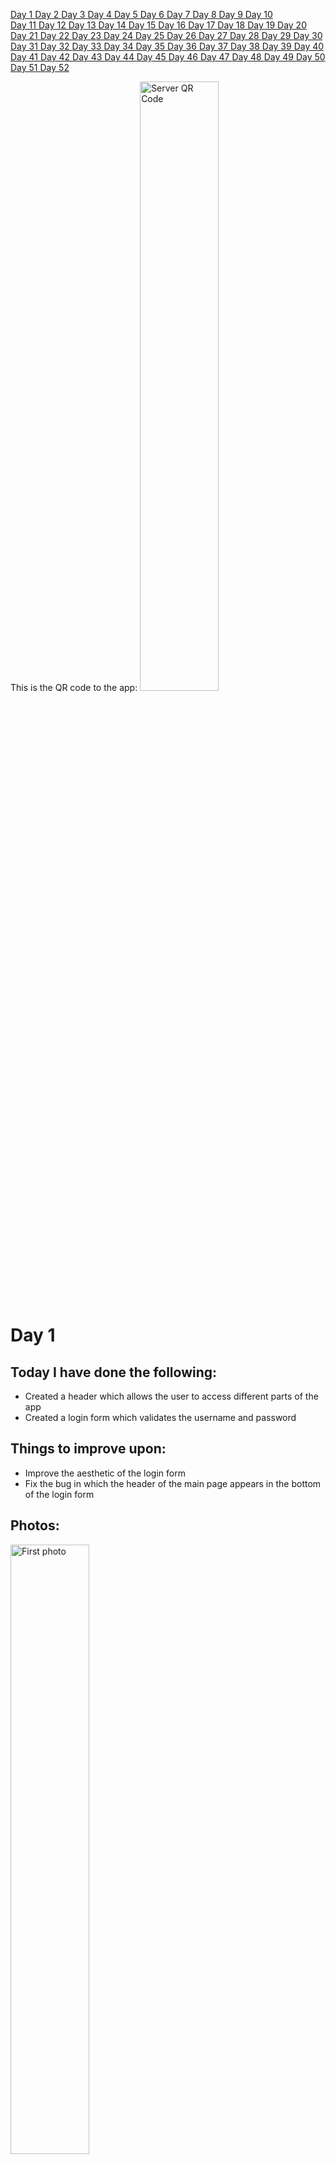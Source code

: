 <a href="#one"> Day 1 </a> <a href="#two"> Day 2 </a> <a href="#three"> Day 3 </a> <a href="#four"> Day 4 </a> <a href="#five"> Day 5 </a> <a href="#six"> Day 6 </a><a href="#seven"> Day 7 </a> <a href="#eight"> Day 8 </a> <a href="#nine"> Day 9 </a> <a href="#ten"> Day 10 </a><br> <a href="#eleven"> Day 11 </a> <a href="#twelve"> Day 12 </a> <a href="#thirteen"> Day 13 </a> <a href="#fourteen"> Day 14 </a> <a href="#fifteen"> Day 15 </a> <a href="#sixteen"> Day 16 </a> <a href="#seventeen"> Day 17 </a> <a href="#eighteen"> Day 18 </a> <a href="#nineteen"> Day 19 </a> <a href="#twenty"> Day 20 </a><br> <a href="#twentyone"> Day 21 </a> <a href="#twentytwo"> Day 22 </a> <a href="#twentythree"> Day 23 </a> <a href="#twentyfour"> Day 24 </a> <a href="#twentyfive">  Day 25 </a> <a href="#twentysix"> Day 26 </a> <a href="#twentyseven"> Day 27 </a> <a href="#twentyeight"> Day 28 </a> <a href="#twentynine"> Day 29 </a> <a href="#thirty"> Day 30 </a><br> <a href="#thirtyone"> Day 31 </a> <a href="#thirtytwo"> Day 32 </a> <a href="#thirtythree"> Day 33 </a> <a href="#thirtyfour"> Day 34 </a> <a href="#thirtyfive"> Day 35 </a> <a href="#thirtysix"> Day 36 </a> <a href="#thirtyseven"> Day 37 </a> <a href="#thirtyeight"> Day 38 </a> <a href="#thirtynine"> Day 39 </a> <a href="#fourty"> Day 40 </a> <br> <a href="#fourtyone"> Day 41 </a> <a href="#fourtytwo"> Day 42 </a> <a href="#fourtythree"> Day 43 </a> <a href="#fourtyfour"> Day 44 </a> <a href="#fourtyfive"> Day 45 </a> <a href="#fourtysix"> Day 46 </a> <a href="#fourtyseven"> Day 47 </a> <a href="#fourtyeight"> Day 48 </a> <a href="#fourtynine"> Day 49 </a> <a href="#fifty"> Day 50 </a> <br> <a href="#fiftyone"> Day 51 </a> <a href="#fiftytwo"> Day 52 </a>


This is the QR code to the app:
<img src="https://github.com/albu-alex/junimea-mobile/blob/main/assets/server_qr.png" alt="Server QR Code" height="50%" width=auto/>

# <a id="one">Day 1</a>
## Today I have done the following:
<uL>
<li>
    Created a header which allows the user to access different parts of the app
</li>
<li>
    Created a login form which validates the username and password
</li>
</uL>

## Things to improve upon:
<ul>
    <li>
        Improve the aesthetic of the login form
    </li>
    <li>
        Fix the bug in which the header of the main page appears in the bottom of the login form
    </li>
</ul>

## Photos:
<img src="https://github.com/albu-alex/junimea-mobile/blob/main/assets/day1_1.jpg" alt="First photo" height="50%" width=auto/>
<img src="https://github.com/albu-alex/junimea-mobile/blob/main/assets/day1_2.jpg" alt="Second photo" height="50%" width=auto/>

# <a id="two">Day 2</a>

## Today I have done the following:

<ul>
    <li>
        Fixed all login bugs(visual and technical)
    </li>
    <li>
        Started implementing register feature
    </li>
    <li>
        Started implementing a settings bar
    </li>
    <li>
        Made the first connections between the app and the API
    </li>
</ul>

## Things to improve upon:

<ul>
    <li>
        Improve the aesthetic of the main page
    </li>
    <li>
        Implement the register feature
    </li>
    <li>
        Implement the settings bar
    </li>
</ul>

## Photos:
<img src="https://github.com/albu-alex/junimea-mobile/blob/main/assets/day2_1.jpg" alt="First photo" height="50%" width=auto/>
<img src="https://github.com/albu-alex/junimea-mobile/blob/main/assets/day2_2.jpg" alt="Second photo" height="50%" width=auto/>

# <a id="three">Day 3</a>

## Today I have done the following:

<ul>
    <li>
        Implemented the register feature, although it is not yet connected to the API
    </li>
    <li>
        Implemented the settings bar, yet to connect all functionalities to the frontend
    </li>
    <li>
        Started implementing posts
    </li>
    <li>
        Added minimal post styling and distinct posts
    </li>
    <li>
        Minor styling changes
    </li>
</ul>

## Things to improve upon:

<ul>
    <li>
        Improve the posts(ASAP)
    </li>
    <li>
        Connect the post verification and registration feature to the API
    </li>
    <li>
        Add functionalities to the settings bar
    </li>
    <li>
        Implement the add photo feature to the posts
    </li>
</ul>

## Photos:
<img src="https://github.com/albu-alex/junimea-mobile/blob/main/assets/day3_1.jpg" alt="First photo" height="50%" width=auto/>
<img src="https://github.com/albu-alex/junimea-mobile/blob/main/assets/day3_2.jpg" alt="Second photo" height="50%" width=auto/>
<img src="https://github.com/albu-alex/junimea-mobile/blob/main/assets/day3_3.jpg" alt="Third photo" height="50%" width=auto/>
<img src="https://github.com/albu-alex/junimea-mobile/blob/main/assets/day3_4.jpg" alt="Fourth photo" height="50%" width=auto/>

## Day 3.5
## Made actual register requests to the API and validated them. Also, refactoring in validation of input(status code instead of message)

# <a id="four">Day 4</a>
## Today I have done the following:
<uL>
<li>
    Created api requests for post add
</li>
<li>
    Styling changes for AddPostBox.vue component
</li>
</uL>

## Things to improve upon:
<ul>
    <li>
        Add dots instead of actual characters for the login form(if the user wants to)
    </li>
    <li>
        Style the user posts
    </li>
    <li>
        Add the feature in which the user can choose which photo to upload
    </li>
</ul>

## Photos:
<img src="https://github.com/albu-alex/junimea-mobile/blob/main/assets/day4_1.jpg" alt="First photo" height="50%" width=auto/>
<img src="https://github.com/albu-alex/junimea-mobile/blob/main/assets/day4-2.jpg" alt="Second photo" height="50%" width=auto/>


# <a id="five">Day 5</a>
## Today I have done the following:
<uL>
<li>
    Implemented the logout functionality, altough not complete
</li>
<li>
    Styled the UserPost.vue component
</li>
<li>
    Implemented the secure password input field, so that the characters do not show    
</li>
<li>
    Added a scroll view for the posts
</li>
</uL>

## Things to improve upon:
<ul>
    <li>
        Find a good image picker component; react native is really limited in this aspect
    </li>
    <li>
        Continue implementing features for the settings bar
    </li>
    <li>
        Create a UserProfile component
    </li>
</ul>

## Photos:
<img src="https://github.com/albu-alex/junimea-mobile/blob/main/assets/day5_1.jpg" alt="First photo" height="50%" width=auto/>
<img src="https://github.com/albu-alex/junimea-mobile/blob/main/assets/day5-2.jpg" alt="Second photo" height="50%" width=auto/>

# <a id="six">Day 6</a>
## Today I have done the following:
<uL>
<li>
    Added the add photo feature for each post(optional)
</li>
<li>
    Photo posts zoom in on click
</li>
</uL>

## Things to improve upon:
<ul>
    <li>
        Fix all zoom in photo bugs
    </li>
    <li>
        Make the create post UI more clear for the user(optional)
    </li>
    <li>
        Create a UserProfile component
    </li>
</ul>

## Photos:
<img src="https://github.com/albu-alex/junimea-mobile/blob/main/assets/day6_1.jpg" alt="First photo" height="50%" width=auto/>
<img src="https://github.com/albu-alex/junimea-mobile/blob/main/assets/day6_2.jpg" alt="Second photo" height="50%" width=auto/>


# <a id="seven">Day 7</a>

## Major updates!

## Today I have done the following:
<uL>
<li>
    Added auto resize to post photos so that they render in full and with original aspect ratio, with respect to page width
</li>
<li>
    Removed the zoom photo(or preview photo) functionality for a while
</li>
<li>
    Updated the header component with two new photos(one is the logo and the other is a placeholder for the profile picture
</li>
<li>
    Created a new UserProfile component, in which the user can update the profile picture and see his own posts
</li>
<li>
    The Junimea Logo actually redirects you to the top of the page
</li>
</uL>

## Things to improve upon:
<ul>
    <li>
        All of today's functionalities have to be connected with the API
    </li>
    <li>
        Add comments and likes/dislikes to the post
    </li>
    <li>
        Change the styling of the Login component
    </li>
</ul>

## Photos:
<img src="https://github.com/albu-alex/junimea-mobile/blob/main/assets/day7_1.jpg" alt="First photo" height="50%" width=auto/>
<img src="https://github.com/albu-alex/junimea-mobile/blob/main/assets/day7_2.jpg" alt="Second photo" height="50%" width=auto/>
<img src="https://github.com/albu-alex/junimea-mobile/blob/main/assets/day7_3.gif" alt="First video" height="50%" width=auto/>
<img src="https://github.com/albu-alex/junimea-mobile/blob/main/assets/day7_4.jpg" alt="Fourth photo" height="50%" width=auto/>
<img src="https://github.com/albu-alex/junimea-mobile/blob/main/assets/day7_5.jpg" alt="Fifth photo" height="50%" width=auto/>

# <a id="eight">Day 8</a>

## Today I have done the following:
<uL>
<li>
    Styled the login form and added a placeholder for the Junimea logo
</li>
<li>
    Added infinite(lazy) loading, without pull to refresh just yet
</li>
<li>
    Changed the text inside the text inputs in the Login.vue component
</li>
<li>
    Added a guest functionality with corresponding limitations
</li>
</uL>

## Things to improve upon:
<ul>
    <li>
        Style the entire application, with Junimea logos
    </li>
    <li>
        !Add comments and likes/dislikes to the post
    </li>
    <li>
        Add an upload profile picture feature after API implementation
    </li>
</ul>

## Photos:
<img src="https://github.com/albu-alex/junimea-mobile/blob/main/assets/day8_1.jpg" alt="First photo" height="50%" width=auto/>
<img src="https://github.com/albu-alex/junimea-mobile/blob/main/assets/day8_2.jpg" alt="Second photo" height="50%" width=auto/>
<img src="https://github.com/albu-alex/junimea-mobile/blob/main/assets/day8_3.jpg" alt="Third photo" height="50%" width=auto/>
<img src="https://github.com/albu-alex/junimea-mobile/blob/main/assets/day8_4.gif" alt="First video" height="50%" width=auto/>

# <a id="nine">Day 9</a>

## Today I have done the following:
<uL>
<li>
    Styled the login form and added a Junimea Logo which redirects to the facebook page
</li>
<li>
    Added animation to the infinite loading component
</li>
<li>
    Created a Loading component
</li>
<li>
    Added loading animations for API requests
</li>
<li>
    Fixed minor bug in which the email address input form would still show up while waiting for axios request
</li>
</uL>

## Things to improve upon:
<ul>
    <li>
        !!ADD LIKES/DISLIKES and comments
    </li>
    <li>
        Keep styling the app to make it more user friendly and attractive
    </li>
    <li>
        Fix bug in which junimea logo from Login component disappears after a request error 
    </li>
</ul>

## Photos:
<img src="https://github.com/albu-alex/junimea-mobile/blob/main/assets/day9_1.gif" alt="First video" height="50%" width=auto/>
<img src="https://github.com/albu-alex/junimea-mobile/blob/main/assets/day9_2.gif" alt="Second video" height="50%" width=auto/>
<img src="https://github.com/albu-alex/junimea-mobile/blob/main/assets/day9_3.jpg" alt="First photo" height="50%" width=auto/>

# <a id="ten">Day 10</a>

## Major updates!

## Today I have done the following:
<uL>
<li>
    Finished styling the Login.vue component
</li>
<li>
    Finished styling the MainPage.vue component
</li>
<li>
    Added small features in the Login.vue text inputs in order to enhance the user experience
</li>
<li>
    Added a like/dislike feature(although it is in beta, it has bugs)
</li>
<li>
    Changed the way the user transitions from UserProfile.vue to MainPage.vue
</li>
<li>
    Changed the app splash screen
</li>
</uL>

## Things to improve upon:
<ul>
    <li>
        Add a comment feature
    </li>
    <li>
        Add the change view mode feature
    </li>
    <li>
        Fix bugs
    </li>
</ul>

## Photos:
<img src="https://github.com/albu-alex/junimea-mobile/blob/main/assets/day10_1.jpg" alt="First photo" height="50%" width=auto/>
<img src="https://github.com/albu-alex/junimea-mobile/blob/main/assets/day10_2.jpg" alt="Second photo" height="50%" width=auto/>
<img src="https://github.com/albu-alex/junimea-mobile/blob/main/assets/day10_3.gif" alt="First video" height="50%" width=auto/>
<img src="https://github.com/albu-alex/junimea-mobile/blob/main/assets/day10_4.jpg" alt="Third photo" height="50%" width=auto/>
<img src="https://github.com/albu-alex/junimea-mobile/blob/main/assets/day10_6.gif" alt="Second video" height="50%" width=auto/>
<img src="https://github.com/albu-alex/junimea-mobile/blob/main/assets/day10_5.jpg" alt="Fourth photo" height="50%" width=auto/>

# <a id="eleven">Day 11</a>
## Today I have done the following:
<uL>
<li>
    Changed loading animations
<li>
    Differentiated pull-to-refresh from infinite loading functionality
</li>
</uL>

## Things to improve upon:
<ul>
    <li>
        Fix an android bug which spams the database with posts on pull to refresh or on infinite loading
    </li>
</ul>

## Photos:
<img src="https://github.com/albu-alex/junimea-mobile/blob/main/assets/day11_1.gif" alt="First video" height="50%" width=auto/>
<img src="https://github.com/albu-alex/junimea-mobile/blob/main/assets/day11_2.gif" alt="Second video" height="50%" width=auto/>
<img src="https://github.com/albu-alex/junimea-mobile/blob/main/assets/day11_3.gif" alt="Third video" height="50%" width=auto/>

# <a id="twelve">Day 12</a>
## Today I have done the following:
<uL>
<li>
    Implemented the post profile picture feature
</li>
<li>
    The photos uploaded by the user are new uploaded on the server and not just kept in cache memory
</li>
<li>
    Learned about the updated API
</li>
</uL>

## Things to improve upon:
<ul>
    <li>
        Fix the bug in which the updated profile picture is displayed after an app restart
    </li>
    <li>
        Implement the other API features
    </li>
    <li>
        Style the alerts
    </li>
</ul>

## Photos:
<img src="https://github.com/albu-alex/junimea-mobile/blob/main/assets/day12_1.gif" alt="First video" height="50%" width=auto/>
<img src="https://github.com/albu-alex/junimea-mobile/blob/main/assets/day12_2.gif" alt="Second video" height="50%" width=auto/>
<img src="https://github.com/albu-alex/junimea-mobile/blob/main/assets/day12_3.jpg" alt="First photo" height="50%" width=auto/>

# <a id="thirteen">Day 13</a>
## Today I have done the following:
<uL>
<li>
    Implemented the like post picture feature
</li>
<li>
    Removed the dislike button because it is not part of app design
</li>
<li>
    Fixed getInitialPost method bugs
</li>
</uL>

## Things to improve upon:
<ul>
    <li>
        Fix the bug in which the updated profile picture is displayed after an app restart
    </li>
    <li>
        Implement the other API features
    </li>
    <li>
        Style the alerts
    </li>
</ul>

## Photos:
<img src="https://github.com/albu-alex/junimea-mobile/blob/main/assets/day13_1.gif" alt="First video" height="50%" width=auto/>
<img src="https://github.com/albu-alex/junimea-mobile/blob/main/assets/day13_2.jpg" alt="Second video" height="50%" width=auto/>

# <a id="fourteen">Day 14</a>
## Today I have done the following:
<uL>
<li>
    Fixed almost all post loading bugs
</li>
</uL>

## Things to improve upon:
<ul>
    <li>
        Implement pinch to zoom feature
    </li>
    <li>
        Implement prompts
    </li>
    <li>
        Fix other bugs
    </li>
</ul>

## Photos:
<img src="https://github.com/albu-alex/junimea-mobile/blob/main/assets/day14_1.gif" alt="First video" height="50%" width=auto/>

# <a id="fifteen">Day 15</a>

## Major updates!

## Today I have done the following:
<uL>
<li>
    Fixed the bug in which the username of the post creator would not appear
</li>
<li>
    Fixed the like post feature in which you could not unlike
</li>
<li>
    Properly loading the posts from the API on pull to refresh vs lazy loading
</li>
<li>
    Created a new UpdateProfile component
</li>
<li>
    Refactoring
</li>
</uL>

## Things to improve upon:
<ul>
    <li>
        Fix the settings bar sizing issue
    </li>
    <li>
        Implement prompts
    </li>
    <li>
        Style alerts
    </li>
</ul>

## Photos:
<img src="https://github.com/albu-alex/junimea-mobile/blob/main/assets/day15_1.gif" alt="First video" height="50%" width=auto/>
<img src="https://github.com/albu-alex/junimea-mobile/blob/main/assets/day15_2.gif" alt="Second video" height="50%" width=auto/>
<img src="https://github.com/albu-alex/junimea-mobile/blob/main/assets/day15_3.gif" alt="Third video" height="50%" width=auto/>

# <a id="sixteen">Day 16</a>

## Major updates!

## Today I have done the following:
<uL>
<li>
    Styled the Settings.vue component
</li>
<li>
    User can access a user's profile by clicking on the header of a post
</li>
<li>
    Fixed the profile picture not loading issues(MainPage.vue + UserProfile.vue)
</li>
<li>
    Fixed a register feature bug left from testing the feature
</li>
<li>
    Made the errors clearer to the user
</li>
</uL>

## Things to improve upon:
<ul>
    <li>
        Fix the settings bar sizing issue
    </li>
    <li>
        Change the way in which the user interacts with the create post feature
    </li>
    <li>
        Style alerts
    </li>
</ul>

## Photos:
<img src="https://github.com/albu-alex/junimea-mobile/blob/main/assets/day16_1.gif" alt="First video" height="50%" width=auto/>
<img src="https://github.com/albu-alex/junimea-mobile/blob/main/assets/day16_2.gif" alt="Second vided" height="50%" width=auto/>
<img src="https://github.com/albu-alex/junimea-mobile/blob/main/assets/day16_3.gif" alt="Third video" height="50%" width=auto/>
<img src="https://github.com/albu-alex/junimea-mobile/blob/main/assets/day16_4.jpg" alt="First photo" height="50%" width=auto/>
<img src="https://github.com/albu-alex/junimea-mobile/blob/main/assets/day16_5.jpg" alt="Second photo" height="50%" width=auto/>
<img src="https://github.com/albu-alex/junimea-mobile/blob/main/assets/day16_6.jpg" alt="Third photo" height="50%" width=auto/>

# <a id="seventeen">Day 17</a>
## Today I have done the following:
<uL>
<li>
    Changed the error for an empty post title
</li>
<li>
    Added a report bug placeholder in Login.vue
<li>
    Refactoring
</li>
</uL>

## Things to improve upon:
<ul>
    <li>
        Update the limitations for the guest
    </li>
    <li>
        Style the alerts
    </li>
</ul>

## Photos:
<img src="https://github.com/albu-alex/junimea-mobile/blob/main/assets/day17_1.jpg" alt="First photo" height="50%" width=auto/>
<img src="https://github.com/albu-alex/junimea-mobile/blob/main/assets/day17_2.jpg" alt="Second photo" height="50%" width=auto/>

# <a id="eighteen">Day 18</a>

## Today I have done the following:
<uL>
<li>
    Tweaked Login component
</li>
<li>
    Fixed various bugs in MainPage and Login
</li>
<li>
    Added multiline text posts
</li>
<li>
    The keyboard that appears on dark mode is actually the dark mode one(iOS)
</li>
<li>
    Added back the dislike button, even though it might not be needed
</li>
</uL>

## Things to improve upon:
<ul>
    <li>
        Add pinch gesture zoom for photos
    </li>
    <li>
        Add a comment placeholder
    </li>
    <li>
        Add saved posts
    </li>
</ul>

## Photos:
<img src="https://github.com/albu-alex/junimea-mobile/blob/main/assets/day18_1.jpg" alt="First photo" height="50%" width=auto/>
<img src="https://github.com/albu-alex/junimea-mobile/blob/main/assets/day18_2.jpg" alt="Second photo" height="50%" width=auto/>
<img src="https://github.com/albu-alex/junimea-mobile/blob/main/assets/day18_3.jpg" alt="Third photo" height="50%" width=auto/>
<img src="https://github.com/albu-alex/junimea-mobile/blob/main/assets/day18_4.jpg" alt="Fourth photo" height="50%" width=auto/>

# <a id="nineteen">Day 19</a>

## Major updates!

## Today I have done the following:
<uL>
<li>
    Added a pinch to zoom feature, available only on iOS for now
</li>
<li>
    Changed the background of the UserPost component, so that it distinguishes itself
</li>
<li>
    Added a report user placeholder
</li>
<li>
    Customized the alerts in Login component
</li>
<li>
    Added a search icon placeholder    
</li>
<li>
    Various tweaks
</li>
<li>
    Fixed bug in which a guest could upload picture to the database
</li>
</uL>

## Things to improve upon:
<ul>
    <li>
        Continue styling all the alerts
    </li>
    <li>
        Fix the Junimea logo issue in Login component
    </li>
    <li>
        Add login with google and login with facebook placeholders
    </li>
    <li>
        Add a share button placeholder
    </li>
    <li>
        Find a way to implement the change view mode feature
    </li>
</ul>

## Photos:
<img src="https://github.com/albu-alex/junimea-mobile/blob/main/assets/day19_1.jpg" alt="First photo" height="50%" width=auto/>
<img src="https://github.com/albu-alex/junimea-mobile/blob/main/assets/day19_2.jpg" alt="Second photo" height="50%" width=auto/>
<img src="https://github.com/albu-alex/junimea-mobile/blob/main/assets/day19_3.jpg" alt="Third photo" height="50%" width=auto/>
<img src="https://github.com/albu-alex/junimea-mobile/blob/main/assets/day19_4.jpg" alt="Fourth photo" height="50%" width=auto/>
<img src="https://github.com/albu-alex/junimea-mobile/blob/main/assets/day19_5.gif" alt="First video" height="50%" width=auto/>

# <a id="twenty">Day 20</a>

## Today I have done the following:
<uL>
<li>
    Added the login with services(facebook, google, apple) placeholders
</li>
<li>
    Fixed the junimea logo loading issues(changed the photo itself)
</li>
<li>
    Added a double tap to like post feature
</li>
<li>
    Styled the footer of UserPost and added a share post placeholder
</li>
<li>
    Added a change view mode feature, even though code is less desirable    
</li>
</uL>

## Things to improve upon:
<ul>
    <li>
        Implement change view mode and maybe find a better way of doing so
    </li>
    <li>
        When guest creates a post, redirect him to login component
    </li>
    <li>
        When user enters the app, direct him to the main page
    </li>
</ul>

## Photos:
<img src="https://github.com/albu-alex/junimea-mobile/blob/main/assets/day20_1.jpg" alt="First photo" height="50%" width=auto/>
<img src="https://github.com/albu-alex/junimea-mobile/blob/main/assets/day20_2.gif" alt="First video" height="50%" width=auto/>
<img src="https://github.com/albu-alex/junimea-mobile/blob/main/assets/day20_3.jpg" alt="Second photo" height="50%" width=auto/>
<img src="https://github.com/albu-alex/junimea-mobile/blob/main/assets/day20_4.gif" alt="Second video" height="50%" width=auto/>
<img src="https://github.com/albu-alex/junimea-mobile/blob/main/assets/day20_5.jpg" alt="Third photo" height="50%" width=auto/>
<img src="https://github.com/albu-alex/junimea-mobile/blob/main/assets/day20_4.gif" alt="Third video" height="50%" width=auto/>

# <a id="twentyone">Day 21</a>

## Today I have done the following:
<uL>
<li>
    UserPost is now available in light mode
</li>
<li>
    UserProfile is now available in light mode
</li>
<li>
    AddPostBox is now available in light mode
</li>
<li>
    OwnStatusBar is now available in light mode
</li>
<li>
    Settings is now available in light mode    
</li>
<li>
    Styled the report bug button in Login component    
</li>
</uL>

## Things to improve upon:
<ul>
    <li>
        Make light mode available for the rest of the components
    </li>
    <li>
        When guest creates a post, redirect him to login component
    </li>
    <li>
        When user enters the app, direct him to the main page
    </li>
</ul>

## Photos:
<img src="https://github.com/albu-alex/junimea-mobile/blob/main/assets/day21_1.jpg" alt="First photo" height="50%" width=auto/>
<img src="https://github.com/albu-alex/junimea-mobile/blob/main/assets/day21_2.jpg" alt="Second photo" height="50%" width=auto/>
<img src="https://github.com/albu-alex/junimea-mobile/blob/main/assets/day21_3.jpg" alt="Third photo" height="50%" width=auto/>
<img src="https://github.com/albu-alex/junimea-mobile/blob/main/assets/day21_4.jpg" alt="Fourth photo" height="50%" width=auto/>
<img src="https://github.com/albu-alex/junimea-mobile/blob/main/assets/day21_5.gif" alt="First video" height="50%" width=auto/>

# <a id="twentytwo">Day 22</a>

## Major updates

## Today I have done the following:
<uL>
<li>
    Header is now available in light mode
</li>
<li>
    When entering the app, the user is first shown the main page instead of the login component
</li>
<li>
    Customized more alerts
</li>
<li>
    When creating a new post as a guest, the user is directly taken to the login form
</li>
<li>
    When interacting with a post, the user can decide if he wants to go to the login form or not
</li>
<li>
    More styling changes for the header
</li>
</uL>

## Things to improve upon:
<ul>
    <li>
        Change the text of the statusbar when app is in light mode
    </li>
    <li>
        Make the login available in light mode
    </li>
    <li>
        Add tags
    </li>
    <li>
        Add a save post placeholder
    </li>
</ul>

## Photos:
<img src="https://github.com/albu-alex/junimea-mobile/blob/main/assets/day22_1.jpg" alt="First photo" height="50%" width=auto/>
<img src="https://github.com/albu-alex/junimea-mobile/blob/main/assets/day22_2.gif" alt="First video" height="50%" width=auto/>
<img src="https://github.com/albu-alex/junimea-mobile/blob/main/assets/day22_3.gif" alt="Second video" height="50%" width=auto/>
<img src="https://github.com/albu-alex/junimea-mobile/blob/main/assets/day22_4.gif" alt="Third video" height="50%" width=auto/>

# <a id="twentythree">Day 23</a>

## Today I have done the following:
<uL>
<li>
    Created the new Search component
</li>
<li>
    Search is available in light/dark mode
</li>
<li>
    Added tags mockup
</li>
<li>
    Added scroll-view for tags
</li>
</uL>

## Things to improve upon:
<ul>
    <li>
        Change the text of the statusbar when app is in light mode
    </li>
    <li>
        Make the login available in light mode
    </li>
    <li>
        Add a save post placeholder
    </li>
</ul>

## Photos:
<img src="https://github.com/albu-alex/junimea-mobile/blob/main/assets/day23_1.gif" alt="First video" height="50%" width=auto/>
<img src="https://github.com/albu-alex/junimea-mobile/blob/main/assets/day23_2.jpg" alt="First photo" height="50%" width=auto/>
<img src="https://github.com/albu-alex/junimea-mobile/blob/main/assets/day23_3.jpg" alt="Second photo" height="50%" width=auto/>

# <a id="twentyfour">Day 24</a>

## Today I have done the following:
<uL>
<li>
    Added a new Tags component + basic styling
</li>
<li>
    Tags is available in light/dark mode
</li>
<li>
    Login is available in light/dark mode
</li>
<li>
    Fixed bug in which the theme would be reset to dark when logging in
</li>
<li>
    Added a saved posts placeholder in UserProfile
</li>
</uL>

## Things to improve upon:
<ul>
    <li>
        User can automatically login; fix user to guest only when needed
    </li>
    <li>
        Fix Tags component bugs
    </li>
    <li>
        Make UpdateProfile available in light/dark mode
    </li>
</ul>

## Photos:
<img src="https://github.com/albu-alex/junimea-mobile/blob/main/assets/day24_1.gif" alt="First video" height="50%" width=auto/>
<img src="https://github.com/albu-alex/junimea-mobile/blob/main/assets/day24_2.jpg" alt="First photo" height="50%" width=auto/>
<img src="https://github.com/albu-alex/junimea-mobile/blob/main/assets/day24_3.jpg" alt="Second photo" height="50%" width=auto/>
<img src="https://github.com/albu-alex/junimea-mobile/blob/main/assets/day24_4.jpg" alt="Third photo" height="50%" width=auto/>
<img src="https://github.com/albu-alex/junimea-mobile/blob/main/assets/day24_5.jpg" alt="Fourth photo" height="50%" width=auto/>

# <a id="twentyfive">Day 25</a>
## Today I have done the following:
<uL>
<li>
    UpdateProfileForm is now available in light/dark mode
</li>
<li>
    Fixed a MainPage bug related to user finding
</li>
<li>
    Styled the UserPost component    
</li>
<li>
    Optimized the app for much improved performance
</li>
<li>
    Fixed the sizing of the Settings component
</li>
</uL>

## Things to improve upon:
<ul>
    <li>
        Find a better component for the text box of AddPostBox
    </li>
    <li>
        Fix Tags component bugs
    </li>
    <li>
        Find a way of accessing the user token
    </li>
</ul>

## Photos:
<img src="https://github.com/albu-alex/junimea-mobile/blob/main/assets/day25_1.gif" alt="First video" height="50%" width=auto/>
<img src="https://github.com/albu-alex/junimea-mobile/blob/main/assets/day25_2.jpg" alt="First photo" height="50%" width=auto/>
<img src="https://github.com/albu-alex/junimea-mobile/blob/main/assets/day25_3.jpg" alt="Second photo" height="50%" width=auto/>

# <a id="twentysix">Day 26</a>

## Major updates

## Today I have done the following:
<uL>
<li>
    Added a comment placeholder in posts
</li>
<li>
    Light bar text color changes depending on theme
</li>
<li>
    Added animations for MainPage, UserProfile and Settings components
</li>
<li>
    Limited reloading posts spam(user could previously crash the app easily)
</li>
<li>
    Bug fixes and app optimization
</li>
</uL>

## Things to improve upon:
<ul>
    <li>
        Add a Comment component
    </li>
    <li>
        Fix the Tags component
    </li>
    <li>
        Find a way of accessing the user token
    </li>
</ul>

## Photos:
<img src="https://github.com/albu-alex/junimea-mobile/blob/main/assets/day26_1.jpg" alt="First photo" height="50%" width=auto/>
<img src="https://github.com/albu-alex/junimea-mobile/blob/main/assets/day26_2.gif" alt="First video" height="50%" width=auto/>
<img src="https://github.com/albu-alex/junimea-mobile/blob/main/assets/day26_3.gif" alt="Second video" height="50%" width=auto/>
<img src="https://github.com/albu-alex/junimea-mobile/blob/main/assets/day26_4.gif" alt="Third video" height="50%" width=auto/>

# <a id="twentyseven">Day 27</a>
## Today I have done the following:
<uL>
<li>
    Added a Comments component
</li>
<li>
    Comment is available in light/dark mode and basic styling
</li>
<li>
    Found a way to store the user token    
</li>
</uL>

## Things to improve upon:
<ul>
    <li>
        Improve the styling of the AddPostBox
    </li>
    <li>
        Fix the Tags component
    </li>
</ul>

## Photos:
<img src="https://github.com/albu-alex/junimea-mobile/blob/main/assets/day27_1.jpg" alt="First photo" height="50%" width=auto/>
<img src="https://github.com/albu-alex/junimea-mobile/blob/main/assets/day27_2.gif" alt="First video" height="50%" width=auto/>
<img src="https://github.com/albu-alex/junimea-mobile/blob/main/assets/day27_3.gif" alt="Second video" height="50%" width=auto/>

# <a id="twentyeight">Day 28</a>

## Today I have done the following:

<ul>
    <li>
        Login component styling(text-input)
    </li>
    <li>
        Search component styling(text-input)
    </li>
    <li>
        AddPostBox component styling(text-input and buttons)
    </li>
    <li>
        UpdateProfileForm component styling(text-input)
    </li>
    <li>
        UserProfile component styling(buttons)
    </li>
    <li>
        Added a report comment placeholder
    </li>
</ul>

## Things to improve upon:

<ul>
    <li>
        Fix the Tags component
    </li>
    <li>
        Implement the getSelf API 
    </li>
</ul>

## Photos:
<img src="https://github.com/albu-alex/junimea-mobile/blob/main/assets/day28_1.jpg" alt="First photo" height="50%" width=auto/>
<img src="https://github.com/albu-alex/junimea-mobile/blob/main/assets/day28_2.jpg" alt="Second photo" height="50%" width=auto/>
<img src="https://github.com/albu-alex/junimea-mobile/blob/main/assets/day28_3.jpg" alt="Third photo" height="50%" width=auto/>

# <a id="twentynine">Day 29</a>
## Today I have done the following:
<uL>
<li>
    Added a border for each comment so that they are distinguishable
</li>
<li>
    Changed the color of the text-input in light mode for AddPostBox
</li>
<li>
    Fixed a like/dislike bug    
</li>
</uL>

## Things to improve upon:
<ul>
    <li>
        Clear leftover variables in UserPost
    </li>
    <li>
        Add a like/dislike comment placeholder
    </li>
    <li>
        Add a post comment text-input
    </li>
    <li>
        Fix the Tags component
    </li>
</ul>

## Photos:
<img src="https://github.com/albu-alex/junimea-mobile/blob/main/assets/day29_1.jpg" alt="First photo" height="50%" width=auto/>
<img src="https://github.com/albu-alex/junimea-mobile/blob/main/assets/day29_2.gif" alt="First video" height="50%" width=auto/>
<img src="https://github.com/albu-alex/junimea-mobile/blob/main/assets/day29_3.gif" alt="Second video" height="50%" width=auto/>

# <a id="thirty">Day 30</a>

## Today I have done the following:
<uL>
<li>
    Implemented the new getSelf API
</li>
<li>
    Fixed the UserProfile post loading bugs
</li>
<li>
    Added an animation for refreshing the page + cooldown for refresh changed
</li>
<li>
    Styled the Comment component
</li>
<li>
    Implemented the post comment API but response is broken
</li>
</uL>

## Things to improve upon:
<ul>
    <li>
        Fix the tags component
    </li>
    <li>
        Add reply post placeholder
    </li>
    <li>
        Get the comments from each post
    </li>
    <li>
        Add alerts for posting comment as a guest
    </li>
</ul>

## Photos:
<img src="https://github.com/albu-alex/junimea-mobile/blob/main/assets/day30_1.gif" alt="First video" height="50%" width=auto/>
<img src="https://github.com/albu-alex/junimea-mobile/blob/main/assets/day30_2.gif" alt="Second video" height="50%" width=auto/>
<img src="https://github.com/albu-alex/junimea-mobile/blob/main/assets/day30_3.jpg" alt="First photo" height="50%" width=auto/>
<img src="https://github.com/albu-alex/junimea-mobile/blob/main/assets/day30_4.jpg" alt="Second photo" height="50%" width=auto/>

# <a id="thirtyone">Day 31</a>

## Major updates!

## Today I have done the following:
<uL>
<li>
    Guest is not allowed to post comments
</li>
<li>
    Guest is not allowed to use the update profile feature
</li>
<li>
    Got rid of the token storage in local storage
</li>
<li>
    Fixed comment loading
</li>
<li>
    Reply box appears only after reply button is pressed(in comments)
</li>
 <li>
    Added placeholders for post reports
</li>
<li>
    Hide post enabled
</li>
</uL>

## Things to improve upon:
<ul>
    <li>
        Keep adding placeholders for reports
    </li>
    <li>
        Add saved posts in localstorage(for now)
    </li>
</ul>

## Photos:
<img src="https://github.com/albu-alex/junimea-mobile/blob/main/assets/day31_1.gif" alt="First video" height="50%" width=auto/>
<img src="https://github.com/albu-alex/junimea-mobile/blob/main/assets/day31_2.gif" alt="Second video" height="50%" width=auto/>
<img src="https://github.com/albu-alex/junimea-mobile/blob/main/assets/day31_3.jpg" alt="First photo" height="50%" width=auto/>
<img src="https://github.com/albu-alex/junimea-mobile/blob/main/assets/day31_4.gif" alt="Third video" height="50%" width=auto/>
<img src="https://github.com/albu-alex/junimea-mobile/blob/main/assets/day31_5.gif" alt="Fourth video" height="50%" width=auto/>

# <a id="thirtytwo">Day 32</a>

## Today I have done the following:
<uL>
<li>
    Added placeholders for comment report
</li>
<li>
    Added placeholders for profile report
</li>
<li>
    Users can now add new comments to a post
</li>
<li>
    Moved the reply box
</li>
<li>
    Started implementing the saved posts feature
</li>
</uL>

## Things to improve upon:
<ul>
    <li>
        Fix the tags component
    </li>
    <li>
        Style the header
    </li>
    <li>
        Continue implementing the saved posts feature
    </li>
    <li>
        Find better buttons for specific screens
    </li>
</ul>

## Photos:
<img src="https://github.com/albu-alex/junimea-mobile/blob/main/assets/day32_1.jpg" alt="First photo" height="50%" width=auto/>
<img src="https://github.com/albu-alex/junimea-mobile/blob/main/assets/day32_2.jpg" alt="Second photo" height="50%" width=auto/>
<img src="https://github.com/albu-alex/junimea-mobile/blob/main/assets/day32_3.jpg" alt="Third photo" height="50%" width=auto/>
<img src="https://github.com/albu-alex/junimea-mobile/blob/main/assets/day32_4.gif" alt="First video" height="50%" width=auto/>

# <a id="thirtythree">Day 33</a>

## Today I have done the following:
<uL>
<li>
    Styled the header component so that it doesn't overlap iOS 14+ features
</li>
<li>
    Added the save post functionality, just for 1 post at a time for now
</li>
<li>
    Added the IoniIcons library in order to change icons through out the app
</li>
<li>
    Fixed save post bugs
</li>
</uL>

## Things to improve upon:
<ul>
    <li>
        Keep changing the icons
    </li>
    <li>
        Fix the tags component
    </li>
    <li>
        Continue implementing the saved posts feature
    </li>
</ul>

## Photos:
<img src="https://github.com/albu-alex/junimea-mobile/blob/main/assets/day33_1.jpg" alt="First photo" height="50%" width=auto/>
<img src="https://github.com/albu-alex/junimea-mobile/blob/main/assets/day33_2.gif" alt="First video" height="50%" width=auto/>
<img src="https://github.com/albu-alex/junimea-mobile/blob/main/assets/day33_3.gif" alt="Second video" height="50%" width=auto/>

# <a id="thirtyfour">Day 34</a>

## Today I have done the following:
<uL>
<li>
    Changed the icons in the UserPost component
</li>
<li>
    Changed the AddPostBox component styling
</li>
<li>
    Changed the Header component styling
</li>
<li>
    Added the picker photo option for comment posting
</li>
<li>
    Photos are rendered in comment section, but the API response is broken
</li>
<li>
    An array of posts can be sent to the saved posts, but have to create a parser
</li>
</uL>

## Things to improve upon:
<ul>
    <li>
        Finish the saved posts feature implementation
    </li>
    <li>
        Fix the Tags component
    </li>
</ul>

## Photos:
<img src="https://github.com/albu-alex/junimea-mobile/blob/main/assets/day34_1.jpg" alt="First photo" height="50%" width=auto/>
<img src="https://github.com/albu-alex/junimea-mobile/blob/main/assets/day34_2.jpg" alt="Second photo" height="50%" width=auto/>
<img src="https://github.com/albu-alex/junimea-mobile/blob/main/assets/day34_3.gif" alt="First video" height="50%" width=auto/>
<img src="https://github.com/albu-alex/junimea-mobile/blob/main/assets/day34_4.jpg" alt="Third photo" height="50%" width=auto/>

# <a id="thirtyfive">Day 35</a>

## Today I have done the following:
<uL>
<li>
    Fixed saved photos bugs
</li>
<li>
    Fully implemented saved posts
</li>
<li>
    Fixed API calling issues
</li>
<li>
    Fixed key duplication issues
</li>
<li>
    Comment header redirects user to user profile
</li>
</uL>

## Things to improve upon:
<ul>
    <li>
        Fix Tags component
    </li>
</ul>

## Photos:
<img src="https://github.com/albu-alex/junimea-mobile/blob/main/assets/day35_1.gif" alt="First video" height="50%" width=auto/>
<img src="https://github.com/albu-alex/junimea-mobile/blob/main/assets/day35_2.gif" alt="Second video" height="50%" width=auto/>

# <a id="thirtysix">Day 36</a>

## Today I have done the following:
<uL>
<li>
    Fixed the tags component
</li>
<li>
    Styled the tags component such that it overlaps the MainPage nicely
</li>
<li>
    Added a reply comment post photo placeholder
</li>
<li>
    Hidden post now show a custom message to user
</li>
</uL>

## Things to improve upon:
<ul>
    <li>
        Keep styling the Tags component
    </li>
    <li>
        Improve the hidden post
    </li>
</ul>

## Photos:
<img src="https://github.com/albu-alex/junimea-mobile/blob/main/assets/day36_1.gif" alt="First video" height="50%" width=auto/>
<img src="https://github.com/albu-alex/junimea-mobile/blob/main/assets/day36_2.jpg" alt="First photo" height="50%" width=auto/>

# <a id="thirtyseven">Day 37</a>
## Today I have done the following:
<uL>
<li>
    Fixed Tags component styling
</li>
<li>
    Tags component transitions are now styled
</li>
<li>
    Improved styling of hidden posts    
</li>
<li>
    Minor bug fixes    
</li>
</uL>

## Things to improve upon:
<ul>
    <li>
        Fix bug in which the posts update opacity when reloading, even though tags component is present
    </li>
    <li>
        Keep styling the tags component
    </li>
    <li>
        Put the contents of the tags component in a scroll view
    </li>
    <li>
        Keep hidden posts in local storage(not a priority)
    </li>
</ul>

## Photos:
<img src="https://github.com/albu-alex/junimea-mobile/blob/main/assets/day37_1.gif" alt="First video" height="50%" width=auto/>
<img src="https://github.com/albu-alex/junimea-mobile/blob/main/assets/day37_2.jpg" alt="First photo" height="50%" width=auto/>
<img src="https://github.com/albu-alex/junimea-mobile/blob/main/assets/day37_3.gif" alt="Second video" height="50%" width=auto/>

# <a id="thirtyeight">Day 38</a>

## Today I have done the following:

<ul>
    <li>
        Scroll view enabled for tags component
    </li>
    <li>
        Fixed bug in which the posts opacity would reset when loading new posts while tags component is present
    </li>
    <li>
        Fixed minor bug in AddPostBox
    </li>
    <li>
        Added guest option to redirect to login on going to own profile
    </li>
    <li>
        Styled tags component
    </li>
    <li>
        Made each tag from search component touchable
    </li>
</ul>

## Things to improve upon:

<ul>
    <li>
        Style Tags component
    </li>
    <li>
        Keep hidden posts in local storage(not a priority)
    </li>
</ul>

## Photos:
<img src="https://github.com/albu-alex/junimea-mobile/blob/main/assets/day38_1.gif" alt="First video" height="50%" width=auto/>
<img src="https://github.com/albu-alex/junimea-mobile/blob/main/assets/day38_2.gif" alt="Second video" height="50%" width=auto/>
<img src="https://github.com/albu-alex/junimea-mobile/blob/main/assets/day38_3.gif" alt="Third video" height="50%" width=auto/>

# <a id="thirtynine">Day 39</a>

## Today I have done the following:
<uL>
<li>
    Each tag from tags component is now pressable
</li>
<li>
    Suggestions come up as writing input text in Search component
</li>
<li>
    Tags styling
</li>
<li>
    Fixed the tags component bug when settings component is displayed
</li>
<li>
    Removed unnecessary css files
</li>
</uL>

## Things to improve upon:
<ul>
    <li>
        Make tags component slideable, not just pressable
    </li>
    <li>
        Fix the header buttons issue when Tags component is present
    </li>
    <li>
        Keep hidden posts in local storage(not a priority)
    </li>
</ul>

## Photos:
<img src="https://github.com/albu-alex/junimea-mobile/blob/main/assets/day39_1.gif" alt="First video" height="50%" width=auto/>
<img src="https://github.com/albu-alex/junimea-mobile/blob/main/assets/day39_2.jpg" alt="First photo" height="50%" width=auto/>
<img src="https://github.com/albu-alex/junimea-mobile/blob/main/assets/day39_3.jpg" alt="Second photo" height="50%" width=auto/>

# <a id="fourty">Day 40</a>

## Major updates!

## Today I have done the following:
<uL>
<li>
    Fixed Header alignment issues and button pressing bugs while Tags is present
<li>
    Learning about slider npm component in order to implement it
</li>
<li>
    Fixed saved posts bug
</li>
<li>
    Fixed UpdateProfileForm bugs
</li>
<li>
    Settings rezises when UpdateProfileForm is present
</li>
</uL>

## Things to improve upon:
<ul>
    <li>
        Add the photos of a post in the Slider component
    </li>
    <li>
        Keep hidden posts in local storage
    </li>
</ul>

## Photos:
<img src="https://github.com/albu-alex/junimea-mobile/blob/main/assets/day40_1.gif" alt="First video" height="50%" width=auto/>
<img src="https://github.com/albu-alex/junimea-mobile/blob/main/assets/day40_2.gif" alt="Second video" height="50%" width=auto/>
<img src="https://github.com/albu-alex/junimea-mobile/blob/main/assets/day40_3.gif" alt="Third video" height="50%" width=auto/>

# <a id="fourtyone">Day 41</a>

## Major updates!

## Today I have done the following:
<uL>
<li>
    Profile picture instantly updates in header after being updated
<li>
    Post header is now aligned to the left
</li>
<li>
    Post feedback is now aligned better
</li>
<li>
    Liked and disliked posts change button opacity
</li>
<li>
    Fixed opacity related bugs
</li>
<li>
    Preparing the guests can like posts feature
</li>
<li>
    Fixed all register related bugs
</li>
</uL>

## Things to improve upon:
<ul>
    <li>
        Change the opacity of the like/dislike buttons as soon as the post is loaded
    </li>
    <li>
        Keep hidden posts in local storage
    </li>
    <li>
        Fix the Tags component spacing from header, as the height of the settings has been changed
    </li>
</ul>

## Photos:
<img src="https://github.com/albu-alex/junimea-mobile/blob/main/assets/day41_1.jpg" alt="First photo" height="50%" width=auto/>
<img src="https://github.com/albu-alex/junimea-mobile/blob/main/assets/day41_2.gif" alt="First video" height="50%" width=auto/>
<img src="https://github.com/albu-alex/junimea-mobile/blob/main/assets/day41_3.jpg" alt="Second photo" height="50%" width=auto/>
<img src="https://github.com/albu-alex/junimea-mobile/blob/main/assets/day41_4.gif" alt="Second video" height="50%" width=auto/>

# <a id="fourtytwo">Day 42</a>

## Today I have done the following:
<uL>
<li>
    Like and dislike opacity is updated as soon as post is loaded
</li>
<li>
    Fixed user could not logout bug
</li>
<li>
    Opacity for guest is set to 0.4 for dislike and to 1 for like
</li>
<li>
    Guests can not upload images in the comment section
</li>
<li>
    Fixed the tags visibility bug
</li>
<li>
    Fixed a header profile picture bug
</li>
<li>
    Fixed all login with guest bugs
</li>
</uL>

## Things to improve upon:
<ul>
    <li>
        Fix the guests can upload images in the reply comment section
    </li>
    <li>
        Keep hidden posts in local storage
    </li>
    <li>
        Keep like & dislike count
    </li>
</ul>

## Photos:
<img src="https://github.com/albu-alex/junimea-mobile/blob/main/assets/day42_1.gif" alt="First video" height="50%" width=auto/>
<img src="https://github.com/albu-alex/junimea-mobile/blob/main/assets/day42_2.gif" alt="Second video" height="50%" width=auto/>
<img src="https://github.com/albu-alex/junimea-mobile/blob/main/assets/day42_3.gif" alt="Third video" height="50%" width=auto/>
<img src="https://github.com/albu-alex/junimea-mobile/blob/main/assets/day42_4.gif" alt="Fourth video" height="50%" width=auto/>

# <a id="fourtythree">Day 43</a>

## Today I have done the following:
<uL>
<li>
    Guest is not allowed to reply with photos to comments
</li>
<li>
    Comment replying redirects guest to login
</li>
<li>
    Hidden posts are now kept in local storage
</li>
<li>
    Made tags not available while in search component
</li>
<li>
    Post text would show up on hidden posts occasionally fix
</li>
<li>
    Keep like & dislike count will be delayed until changes are made to API
</li>
</uL>

## Things to improve upon:
<ul>
    <li>
        Create a component for the post creation in order for it to be more user friendly
    </li>
    <li>
        Eventual bug fixes
    </li>
</ul>

## Photos:
<img src="https://github.com/albu-alex/junimea-mobile/blob/main/assets/day43_1.gif" alt="First video" height="50%" width=auto/>
<img src="https://github.com/albu-alex/junimea-mobile/blob/main/assets/day43_2.gif" alt="Second video" height="50%" width=auto/>

# <a id="fourtyfour">Day 44</a>

## Today I have done the following:

<ul>
    <li>
        Custom message is shown when there aren't any saved posts
    </li>
    <li>
        Custom message shown when search does not provide any results
    </li>
    <li>
        Hidden posts can be shown again to the user if he so chooses
    </li>
</ul>

## Things to improve upon:

<ul>
    <li>
        Custom message is shown when there aren't any comments
    </li>
    <li>
        Use the get post method instead of passing the info through props(UserPost)
    </li>
</ul>

## Photos:
<img src="https://github.com/albu-alex/junimea-mobile/blob/main/assets/day44_1.jpg" alt="First photo" height="50%" width=auto/>
<img src="https://github.com/albu-alex/junimea-mobile/blob/main/assets/day44_2.jpg" alt="Second photo" height="50%" width=auto/>
<img src="https://github.com/albu-alex/junimea-mobile/blob/main/assets/day44_3.gif" alt="First video" height="50%" width=auto/>
<img src="https://github.com/albu-alex/junimea-mobile/blob/main/assets/day44_4.gif" alt="Second video" height="50%" width=auto/>

# <a id="fourtyfive">Day 45</a>
## Today I have done the following:
<uL>
<li>
    Custom message is shown when there aren't any comments to be shown
</li>
<li>
    Used the get post method instead of passing the info through props(UserPost)
</li>
<li>
    Starting to implement the new add post box feature
</li>
<li>
    Add post box restyled
</li>
</uL>

## Things to improve upon:
<ul>
    <li>
        Fix performance related issues
    </li>
    <li>
        Keep styling add post box
    </li>
</ul>

## Photos:
<img src="https://github.com/albu-alex/junimea-mobile/blob/main/assets/day45_1.gif" alt="First video" height="50%" width=auto/>
<img src="https://github.com/albu-alex/junimea-mobile/blob/main/assets/day45_2.gif" alt="Second video" height="50%" width=auto/>
<img src="https://github.com/albu-alex/junimea-mobile/blob/main/assets/day45_3.jpg" alt="First photo" height="50%" width=auto/>

# <a id="fourtysix">Day 46</a>
## Today I have done the following
<uL>
<li>
    Minor bug fixes in comments
</li>
<li>
    Styled the add post box
</li>
<li>
    Fixed post getting bugs in UserProfile
</li>
<li>
    Fixed profile picture changing in header when not needed
</li>
<li>
    Post loading bug fixes
</li>
</uL>

## Things to improve upon:
<ul>
    <li>
        Fix android reload bugs
    </li>
    <li>
        Change android status bar
    </li>
    <li>
        Rethink the post loading function
    </li>
    <li>
        Adjust text gramatically in add post box
    </li>
</ul>

## Photos:
<img src="https://github.com/albu-alex/junimea-mobile/blob/main/assets/day46_1.jpg" alt="First photo" height="50%" width=auto/>
<img src="https://github.com/albu-alex/junimea-mobile/blob/main/assets/day46_2.gif" alt="First video" height="50%" width=auto/>

# <a id="fourtyseven">Day 47</a>

## Today I have done the following:
<uL>
<li>
    Photos added text changes dynamically
</li>
<li>
    Fixed minor post loading bug
</li>
<li>
    Status bar changes color when view mode is changed on android
</li>
<li>
    Over scrolled enabled but there are some bugs left(android)
</li>
<li>
    No comment text restyling
</li>
</uL>

## Things to improve upon:
<ul>
    <li>
        Add no internet message
    </li>
    <li>
        Change from scroll view to flat list to improve performance
    </li>
    <li>
        Add search icon inside text input
    </li>
    <li>
        Add other icons inside text inputs
    </li>
</ul>

## Photos:
<img src="https://github.com/albu-alex/junimea-mobile/blob/main/assets/day47_1.gif" alt="First video" height="50%" width=auto/>
<img src="https://github.com/albu-alex/junimea-mobile/blob/main/assets/day47_2.jpg" alt="First photo" height="50%" width=auto/>
<img src="https://github.com/albu-alex/junimea-mobile/blob/main/assets/day47_3.jpg" alt="Second photo" height="50%" width=auto/>

# <a id="fourtyeight">Day 48</a>

## Today I have done the following:
<uL>
<li>
    Changed timeout of the post loading API call
</li>
<li>
    Added the no internet component
</li>
<li>
    Search icon inside search text input
</li>
<li>
    Added icons inside the text inputs of Login
</li>
<li>
    Added logos in login
</li>
</uL>

## Things to improve upon:
<ul>
    <li>
        Add more logos inside text inputs
    </li>
    <li>
        Change from scroll view to flat list to improve performance
    </li>
    <li>
        Keep styling the login component
    </li>
</ul>

## Photos:
<img src="https://github.com/albu-alex/junimea-mobile/blob/main/assets/day48_1.jpg" alt="First photo" height="50%" width=auto/>
<img src="https://github.com/albu-alex/junimea-mobile/blob/main/assets/day48_2.jpg" alt="Second photo" height="50%" width=auto/>
<img src="https://github.com/albu-alex/junimea-mobile/blob/main/assets/day48_3.jpg" alt="Third photo" height="50%" width=auto/>
<img src="https://github.com/albu-alex/junimea-mobile/blob/main/assets/day48_4.jpg" alt="Fourth photo" height="50%" width=auto/>
<img src="https://github.com/albu-alex/junimea-mobile/blob/main/assets/day48_5.jpg" alt="Fifth photo" height="50%" width=auto/>

# <a id="fourtynine">Day 49</a>

## Major updates!

## Today I have done the following:
<uL>
<li>
    Login buttons restyled
</li>
<li>
    Fixed text inputs bug in login
</li>
<li>
    Fixed likes not loading bug
</li>
<li>
    Added icons inside add comment text input
</li>
<li>
    Flat-list implemented almost completely in UserProfile
</li>
<li>
    Major improvement in app speed due to flat list implementation in MainPage
</li>
</uL>

## Things to improve upon:
<ul>
    <li>
        Improve the text input zIndex issues and alignment on other devices
    </li>
    <li>
        Remove the authentification token from the local storage to fully implement logout
    </li>
    <li>
        Add an upload profile picture feature after API implementation
    </li>
    <li>
        Improve the styling of the Login component
    </li>
    <li>
        Reimplement missing features due to the change to flat-list
    </li>
</ul>

## Photos:
<img src="https://github.com/albu-alex/junimea-mobile/blob/main/assets/day49_1.jpg" alt="First photo" height="50%" width=auto/>
<img src="https://github.com/albu-alex/junimea-mobile/blob/main/assets/day49_2.jpg" alt="Second photo" height="50%" width=auto/>
<img src="https://github.com/albu-alex/junimea-mobile/blob/main/assets/day49_3.jpg" alt="Third photo" height="50%" width=auto/>
<img src="https://github.com/albu-alex/junimea-mobile/blob/main/assets/day49_4.gif" alt="First video" height="50%" width=auto/>

# <a id="fifty">Day 50</a>

## Today I have done the following:
<uL>
<li>
    Styling is now optimized for all platforms(in Login)
</li>
<li>
    Minor color change in facebook logo in dark mode
</li>
<li>
    Scroll loading enabled in main page
</li>
<li>
    Pull to refresh enabled in user profile
</li>
</uL>

## Things to improve upon:
<ul>
    <li>
        Change the way in which the user profile is loaded or handle custom events in react style
    </li>
    <li>
        Fix text input alignment in Login for Android
    </li>
    <li>
        Fix the zIndex issue in Login component for text inputs
    </li>
    <li>
        Keep adding icons inside text inputs
    </li>
</ul>

## Photos:
<img src="https://github.com/albu-alex/junimea-mobile/blob/main/assets/day_50.jpg" alt="First photo" height="50%" width=auto/>

# <a id="fiftyone">Day 51</a>

## Major updates!

## Today I have done the following:
<uL>
<li>
    Added logos inside text inputs from AddPostBox
</li>
<li>
    Fixed the zIndex issues in AddPostBox
</li>
<li>
    Fixed the zIndex issues in Login
</li>
<li>
    Tweaked scroll loading
</li>
<li>
    Posts are now rendered after complete API call
</li>
<li>
    Resized photos inside the comment section
</li>
<li>
    Removed the useless rendering of the UserProfile inside a scroll-view
</li>
</uL>

## Things to improve upon:
<ul>
    <li>
        Keep styling the comment section
    </li>
    <li>
        Fully implement the logout function
    </li>
    <li>
        Make comments load after the complete API call
    </li>
    <li>
        Change the color of the refreshing icon in flat-list
    </li>
    <li>
        Add an activity-indicator until the component is loaded
    </li>
</ul>

## Photos:
<img src="https://github.com/albu-alex/junimea-mobile/blob/main/assets/day51_1.jpg" alt="First photo" height="50%" width=auto/>
<img src="https://github.com/albu-alex/junimea-mobile/blob/main/assets/day51_2.jpg" alt="Second photo" height="50%" width=auto/>
<img src="https://github.com/albu-alex/junimea-mobile/blob/main/assets/day51_3.gif" alt="First video" height="50%" width=auto/>
<img src="https://github.com/albu-alex/junimea-mobile/blob/main/assets/day51_4.gif" alt="Second video" height="50%" width=auto/>
<img src="https://github.com/albu-alex/junimea-mobile/blob/main/assets/day51_5.gif" alt="Third video" height="50%" width=auto/>

# <a id="fiftytwo">Day 52</a>

## Today I have done the following:
<uL>
<li>
    Activity indicator is shown while post is not loaded
</li>
<li>
    Changed color of the refresh icon on iOS and android
</li>
<li>
    Improved scroll loading
</li>
<li>
    Fixed comment posting
</li>
<li>
    Comment image line enabled
</li>
</uL>

## Things to improve upon:
<ul>
    <li>
        Header not loading on android bug
    </li>
    <li>
        Fix the post loading further
    </li>
    <li>
        While scroll loading, remove the animateView function call
    </li>
    <li>
        Implement the logout function
    </li>
</ul>

## Photos:
<img src="https://github.com/albu-alex/junimea-mobile/blob/main/assets/day52_1.gif" alt="First video" height="50%" width=auto/>
<img src="https://github.com/albu-alex/junimea-mobile/blob/main/assets/day52_2.gif" alt="Second video" height="50%" width=auto/>
<img src="https://github.com/albu-alex/junimea-mobile/blob/main/assets/day52_3.gif" alt="Third video" height="50%" width=auto/>
<img src="https://github.com/albu-alex/junimea-mobile/blob/main/assets/day52_4.gif" alt="Fourth video" height="50%" width=auto/>
<img src="https://github.com/albu-alex/junimea-mobile/blob/main/assets/day52_5.gif" alt="Fifth video" height="50%" width=auto/>
